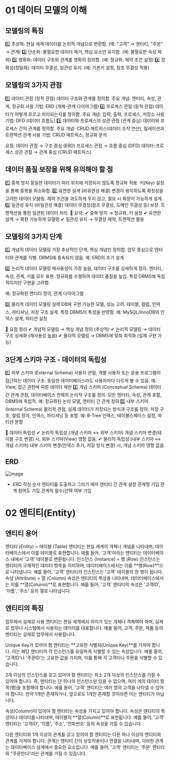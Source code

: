 # 01 데이터 모델의 이해
## 모델링의 특징
1️⃣ 추상화: 현실 세계 데이터를 논리적 개념으로 변환함. (예: "고객" → 엔터티, "주문" → 관계)
2️⃣ 단순화: 불필요한 데이터 제거, 핵심 요소만 유지함. (예: 불필요한 속성 제외)
3️⃣ 명확화: 데이터 구조와 관계를 명확히 정의함. (예: 정규화, 제약 조건 설정)
4️⃣ 정확성(정밀화): 데이터 무결성, 일관성 유지. (예: 기본키 설정, 참조 무결성 적용)

## 모델링의 3가지 관점
1️⃣ 데이터 관점 (정적 관점)
데이터 구조와 관계를 정의함.
주요 개념: 엔터티, 속성, 관계, 정규화
사용 기법: ERD (개체-관계 다이어그램)
2️⃣ 프로세스 관점 (동적 관점)
데이터가 어떻게 흐르고 처리되는지를 정의함.
주요 개념: 입력, 출력, 프로세스, 저장소
사용 기법: DFD (데이터 흐름도)
3️⃣ 데이터와 프로세스의 상관 관점 (관계 중심)
데이터와 프로세스 간의 관계를 정의함.
주요 개념: CRUD 매트릭스(데이터 조작 연산), 릴레이션과 트랜잭션 관계
사용 기법: CRUD 매트릭스, 정규화 분석

요점:
데이터 관점 → 구조 중심 (ERD)
프로세스 관점 → 흐름 중심 (DFD)
데이터-프로세스 상관 관점 → 관계 중심 (CRUD 매트릭스)

## 데이터 품질 보장을 위해 유의해야 할 점
1️⃣ 중복 방지
동일한 데이터가 여러 위치에 저장되지 않도록 정규화 적용.
키(Key) 설정을 통해 중복을 최소화함.
2️⃣ 유연한 설계 (비유연성 해결)
변경이 용이하도록 확장성을 고려한 데이터 모델링.
제약 조건을 과도하게 두지 않고, 필요 시 확장이 가능하게 설계.
3️⃣ 일관성 유지 (비일관성 해결)
데이터 무결성(참조 무결성, 도메인 무결성 등) 보장.
트랜잭션을 통한 일관된 데이터 처리.
📌 요약:
✔ 중복 방지 → 정규화, 키 설정
✔ 유연한 설계 → 확장 가능하게 모델링
✔ 일관성 유지 → 무결성 제약, 트랜잭션 활용

## 모델링의 3가지 단계
1️⃣ 개념적 데이터 모델링
가장 추상적인 단계, 핵심 개념만 정의함.
업무 중심으로 엔터티와 관계를 식별.
DBMS에 종속되지 않음.
예: ERD의 초기 설계

2️⃣ 논리적 데이터 모델링
재사용성이 가장 높음, 데이터 구조를 상세하게 정의.
엔터티, 속성, 관계, 키를 모두 표현.
정규화를 수행하여 데이터 품질을 높임.
특정 DBMS에 독립적이지만 구현을 고려함.

예: 정규화된 엔터티 정의, 관계 다이어그램

3️⃣ 물리적 데이터 모델링
실제 DB에 구현 가능한 모델, 성능 고려.
테이블, 컬럼, 인덱스, 파티셔닝, 저장 구조 설계.
특정 DBMS의 특성을 반영함.
예: MySQL/InnoDB의 인덱스 설계, 파티션 설정

📌 요점 정리
✔ 개념적 모델링 → 핵심 개념 정의 (추상적)
✔ 논리적 모델링 → 데이터 구조 상세화 (재사용성 높음)
✔ 물리적 모델링 → DBMS에 맞춰 최적화 (실제 구현 가능)

## 3단계 스키마 구조 - 데이터의 독립성
1️⃣ 외부 스키마 (External Schema)
사용자 관점, 개별 사용자 또는 응용 프로그램이 접근하는 데이터 구조.
동일한 데이터베이스라도 사용자마다 다르게 볼 수 있음.
예: View, 접근 권한에 따른 데이터 제한
2️⃣ 개념 스키마 (Conceptual Schema)
데이터 간 관계 관점, 데이터베이스 전체의 논리적 구조를 정의.
모든 엔터티, 속성, 관계 포함, DBMS에 독립적.
예: 정규화된 논리 모델, 엔터티 간 관계 정의
3️⃣ 내부 스키마 (Internal Schema)
물리적 관점, 실제 데이터가 저장되는 방식과 구조를 정의.
저장 구조, 컬럼 정의, 인덱스, 파티셔닝 등 포함.
예: B-Tree 인덱스, 테이블스페이스 설정, 파티션 분할

📌 데이터 독립성
✔ 논리적 독립성 (개념 스키마 ↔ 외부 스키마)
개념 스키마 변경(테이블 구조 변경) 시, 외부 스키마(View) 영향 없음.
✔ 물리적 독립성 (내부 스키마 ↔ 개념 스키마)
내부 스키마 변경(인덱스 추가, 저장 방식 변경) 시, 개념 스키마 영향 없음.

## ERD
![image](https://github.com/user-attachments/assets/487b75cd-46e2-4cb4-957d-63f7bd74c2fc)
- ERD 작성 순서
엔티티를 도출하고 그리기
배치
엔티티 간 관계 설정
관계명 기입
관계 참여도 기입
관계의 필수/선택 여부 기입

# 02 엔티티(Entity)
## 엔티티 용어
엔티티 (Entity) = 테이블 (Table)
엔티티는 현실 세계의 개체나 개념을 나타내며, 데이터베이스에서 이를 테이블로 표현합니다.
예를 들어, '고객'이라는 엔티티는 데이터베이스 내에서 '고객' 테이블로 변환됩니다.
인스턴스 (Instance) = 행 (Row)
인스턴스는 엔티티의 구체적인 데이터 항목을 의미하며, 데이터베이스에서는 이를 **행(Row)**으로 나타냅니다.
예를 들어, '고객' 엔티티의 인스턴스는 '고객' 테이블의 한 행이 됩니다.
속성 (Attribute) = 열 (Column)
속성은 엔티티의 특성을 나타내며, 데이터베이스에서는 이를 **열(Column)**로 표현합니다.
예를 들어, '고객' 엔티티의 속성은 '고객ID', '이름', '주소' 등의 열로 나타냅니다.

## 엔티티의 특징
업무에서 실제로 사용
엔티티는 현실 세계에서 의미가 있는 개체나 객체여야 하며, 실제로 업무나 시스템에서 사용되는 데이터를 대표합니다. 예를 들어, 고객, 주문, 제품 등의 엔티티는 실제로 업무에서 사용됩니다.

Unique Key가 있어야 함
엔티티는 **고유한 식별자(Unique Key)**를 가져야 합니다. 이는 해당 엔티티의 각 인스턴스를 유일하게 식별할 수 있는 속성입니다. 예를 들어, '고객ID'나 '주문ID'는 고유한 값을 가지며, 이를 통해 각 고객이나 주문을 식별할 수 있습니다.

2개 이상의 인스턴스를 갖고 있어야 함
엔티티는 최소 2개 이상의 인스턴스를 가질 수 있어야 합니다. 즉, 엔티티는 단 하나의 인스턴스만 있을 수 없으며, 여러 개의 데이터 항목(행)을 포함해야 합니다. 예를 들어, '고객' 엔티티는 여러 명의 고객을 나타낼 수 있어야 합니다. 만약 1개만 존재하거나, 앞으로도 1개만 존재할 것이라면 이는 엔티티가 아닙니다.

속성(Column)이 있어야 함
엔티티는 속성을 가지고 있어야 합니다. 속성은 엔티티의 특성이나 데이터를 나타내며, 테이블의 **열(Column)**로 표현됩니다. 예를 들어, '고객' 엔티티는 '고객ID', '이름', '주소', '전화번호' 등의 속성을 가질 수 있습니다.

다른 엔티티와 1개 이상의 관계를 갖고 있어야 함
엔티티는 다른 하나 이상의 엔티티와 관계를 가져야 합니다. 관계는 엔티티 간의 상호작용이나 연결을 나타내며, 이러한 관계는 데이터베이스 설계에서 중요한 요소입니다. 예를 들어, '고객' 엔티티는 '주문' 엔티티와 "주문한다"라는 관계를 가질 수 있습니다.
